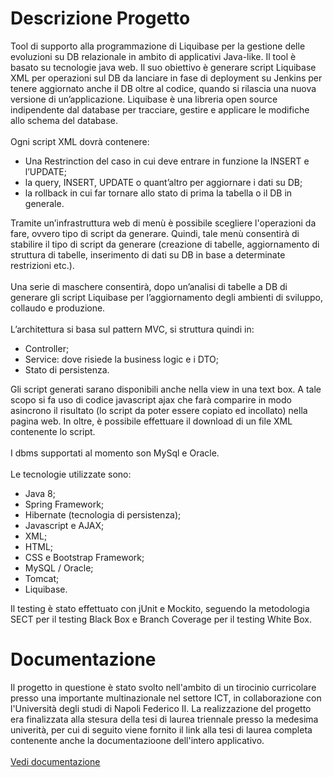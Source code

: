 <h1>Descrizione Progetto</h1>
Tool di supporto alla programmazione di Liquibase per la gestione delle evoluzioni su DB relazionale in ambito di applicativi Java-like.
Il tool è basato su tecnologie java web. Il suo obiettivo è generare script Liquibase XML per operazioni sul DB da lanciare in fase di deployment su Jenkins per tenere aggiornato anche il DB oltre al codice, quando si rilascia una nuova versione di un’applicazione.
Liquibase è una libreria open source indipendente dal database per tracciare, gestire e applicare le modifiche allo schema del database.
<br><br>
Ogni script XML dovrà contenere:
<ul>
	<li>Una Restrinction del caso in cui deve entrare in funzione la INSERT e l’UPDATE;</li>
	<li>la query, INSERT, UPDATE o quant’altro per aggiornare i dati su DB;</li>
	<li>la rollback in cui far tornare allo stato di prima la tabella o il DB in generale.</li>
</ul>
Tramite un’infrastruttura web di menù è possibile scegliere l'operazioni da fare, ovvero tipo di script da generare. Quindi, tale menù consentirà di stabilire il tipo di script da generare (creazione di tabelle, aggiornamento di struttura di tabelle, inserimento di dati su DB in base a determinate restrizioni etc.).
<br><br>
Una serie di maschere consentirà, dopo un’analisi di tabelle a DB di generare gli script Liquibase per l’aggiornamento degli ambienti di sviluppo, collaudo e produzione.
<br><br>
L’architettura si basa sul pattern MVC, si struttura quindi in:
<ul>
	<li>Controller;</li>
	<li>Service: dove risiede la business logic e i DTO;</li>
	<li>Stato di persistenza.</li>
</ul>
Gli script generati sarano disponibili anche nella view in una text box. A tale scopo si fa uso di codice javascript ajax che farà comparire in modo asincrono il risultato (lo script da poter essere copiato ed incollato) nella pagina web. In oltre, è possibile effettuare il download di un file XML contenente lo script.
<br><br>
I dbms supportati al momento son MySql e Oracle.
<br><br>
Le tecnologie utilizzate sono:
<ul>
	<li>Java 8;</li>
	<li>Spring Framework;</li>
	<li>Hibernate (tecnologia di persistenza);</li>
	<li>Javascript e AJAX;</li>
	<li>XML;</li>
	<li>HTML;</li>
	<li>CSS e Bootstrap Framework;</li>
	<li>MySQL / Oracle;</li>
	<li>Tomcat;</li>
	<li>Liquibase.</li>
</ul>

Il testing è stato effettuato con jUnit e Mockito, seguendo la metodologia SECT per il testing Black Box e Branch Coverage per il testing White Box.

# Documentazione
Il progetto in questione è stato svolto nell'ambito di un tirocinio curricolare presso una importante multinazionale nel settore ICT, in collaborazione con l'Università degli studi di Napoli Federico II. La realizzazione del progetto era finalizzata alla stesura della tesi di laurea triennale presso la medesima univerità, per cui di seguito viene fornito il link alla tesi di laurea completa contenente anche la documentazioone dell'intero applicativo.
<br><br>
<u>Vedi <a href="https://drive.google.com/file/d/1q-7YKrnldXI-SRMjaBw5asE6Wo-0DHRC/view?usp=sharing">documentazione</a></u>
